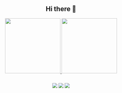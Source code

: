 <!--
**guiborlot/guiborlot** is a ✨ _special_ ✨ repository because its `README.md` (this file) appears on your GitHub profile.

Here are some ideas to get you started:

- 🔭 I’m currently working on ...
- 🌱 I’m currently learning ...
- 👯 I’m looking to collaborate on ...
- 🤔 I’m looking for help with ...
- 💬 Ask me about ...
- 📫 How to reach me: ...
- 😄 Pronouns: ...
- ⚡ Fun fact: ...
-->

<div align="center"> 
 <h2>
   Hi there 👋
 </h2>
</div>

<div align="center">
  <a href="https://github.com/guiborlot">
  <img height="180em" src="https://github-readme-stats.vercel.app/api?username=guiborlot&show_icons=true&theme=dracula&include_all_commits=true&count_private=true"/>
  <img height="180em" src="https://github-readme-stats.vercel.app/api/top-langs/?username=guiborlot&layout=compact&langs_count=7&theme=dracula"/>
</div>
  
  ##
  
<div align="center">
    <a href="https://www.instagram.com/guilhermeborlot/" target="_blank"><img src="https://img.shields.io/badge/-Instagram-%23E4405F?style=for-the-badge&logo=instagram&logoColor=white" target="_blank"></a>
    <a href = "mailto:guiborlot@gmail.com"><img src="https://img.shields.io/badge/-Gmail-%23333?style=for-the-badge&logo=gmail&logoColor=white" target="_blank"></a>
    <a href="https://www.linkedin.com/in/guilherme-borlot-809741165/" target="_blank"><img src="https://img.shields.io/badge/-LinkedIn-%230077B5?style=for-the-badge&logo=linkedin&logoColor=white" target="_blank"></a> 
</div>
